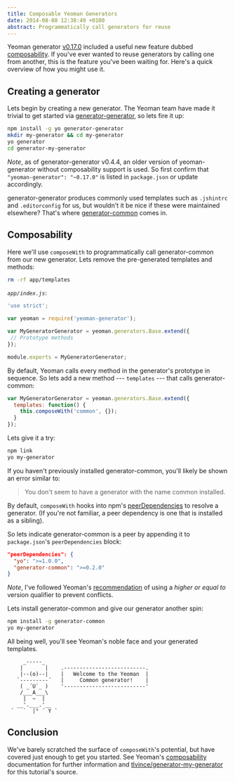 ```yaml
---
title: Composable Yeoman Generators
date: 2014-08-08 12:38:49 +0100
abstract: Programmatically call generators for reuse
---
```


Yeoman generator [v0.17.0][] included a useful new feature dubbed
[composability][]. If you've ever wanted to reuse generators by calling one from
another, this is the feature you've been waiting for. Here's a quick overview
of how you might use it.

## Creating a generator

Lets begin by creating a new generator. The Yeoman team have made it trivial to
get started via [generator-generator][], so lets fire it up:

```bash
npm install -g yo generator-generator
mkdir my-generator && cd my-generator
yo generator
cd generator-my-generator
```

*Note*, as of generator-generator v0.4.4, an older version of yeoman-generator
without composability support is used. So first confirm that
`"yeoman-generator": "~0.17.0"` is listed in `package.json` or update
accordingly.

generator-generator produces commonly used templates such as `.jshintrc` and
`.editorconfig` for us, but wouldn't it be nice if these were maintained
elsewhere? That's where [generator-common][] comes in.

## Composability

Here we'll use `composeWith` to programmatically call generator-common from our
new generator. Lets remove the pre-generated templates and methods:

```bash
rm -rf app/templates
```

*`app/index.js`*:

```js
'use strict';

var yeoman = require('yeoman-generator');

var MyGeneratorGenerator = yeoman.generators.Base.extend({
 // Prototype methods
});

module.exports = MyGeneratorGenerator;
```

By default, Yeoman calls every method in the generator's prototype in sequence.
So lets add a new method --- `templates` --- that calls generator-common:

```js
var MyGeneratorGenerator = yeoman.generators.Base.extend({
  templates: function() {
    this.composeWith('common', {});
  }
});
```

Lets give it a try:

```bash
npm link
yo my-generator
```

If you haven't previously installed generator-common, you'll likely be shown an
error similar to:

> You don't seem to have a generator with the name common installed.

By default, `composeWith` hooks into npm's [peerDependencies][] to resolve a
generator. (If you're not familiar, a peer dependency is one that is installed
as a sibling).

So lets indicate generator-common is a peer by appending it to `package.json`'s
`peerDependencies` block:

```json
"peerDependencies": {
  "yo": ">=1.0.0",
  "generator-common": ">=0.2.0"
}
```

*Note*, I've followed Yeoman's [recommendation][] of using a *higher or equal
to* version qualifier to prevent conflicts.

Lets install generator-common and give our generator another spin:

```bash
npm install -g generator-common
yo my-generator
```

All being well, you'll see Yeoman's noble face and your generated templates.

```
     _-----_
    |       |    .--------------------------.
    |--(o)--|    |   Welcome to the Yeoman  |
   `---------´   |     Common generator!    |
    ( _´U`_ )    '--------------------------'
    /___A___\
     |  ~  |
   __'.___.'__
 ´   `  |° ´ Y `

```

## Conclusion

We've barely scratched the surface of `composeWith`'s potential, but have
covered just enough to get you started. See Yeoman's [composability][]
documentation for further information and [tlvince/generator-my-generator][]
for this tutorial's source.

[v0.17.0]: https://github.com/yeoman/generator/releases/tag/v0.17.0-pre.1
[generator-generator]: https://github.com/yeoman/generator-generator
[generator-common]: https://github.com/eddiemonge/generator-common
[peerDependencies]: http://blog.nodejs.org/2013/02/07/peer-dependencies/
[recommendation]: https://github.com/yeoman/yeoman.io/blob/10aca980a4c0d5ea242ed22f3b2af32c95f45eae/app/authoring/composability.md#dependencies-or-peerdependencies
[composability]: http://yeoman.io/authoring/composability.html
[tlvince/generator-my-generator]: https://github.com/tlvince/generator-my-generator
